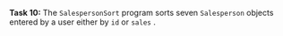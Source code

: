 **Task 10:**  The `SalespersonSort` program sorts seven `Salesperson` objects entered by a user either by `id` or `sales` . 